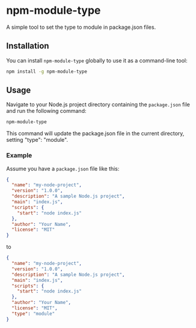 # npm-module-type

A simple tool to set the type to module in package.json files.

## Installation

You can install `npm-module-type` globally to use it as a command-line tool:

```bash
npm install -g npm-module-type
```

## Usage

Navigate to your Node.js project directory containing the `package.json` file and run the following command:

```bash
npm-module-type
```

This command will update the package.json file in the current directory, setting "type": "module".

### Example

Assume you have a `package.json` file like this:

```json
{
  "name": "my-node-project",
  "version": "1.0.0",
  "description": "A sample Node.js project",
  "main": "index.js",
  "scripts": {
    "start": "node index.js"
  },
  "author": "Your Name",
  "license": "MIT"
}
```

to

```json
{
  "name": "my-node-project",
  "version": "1.0.0",
  "description": "A sample Node.js project",
  "main": "index.js",
  "scripts": {
    "start": "node index.js"
  },
  "author": "Your Name",
  "license": "MIT",
  "type": "module"
}
```
